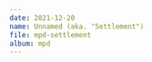 ```yaml
---
date: 2021-12-20
name: Unnamed (aka. "Settlement")
file: mpd-settlement
album: mpd
---
```


<!-- This piece starts with a great uplifting melody which I invented already in September. I tried to expand it all autumn, wanting to complete it at all costs, but found the end result only mildly satisfying. -->
